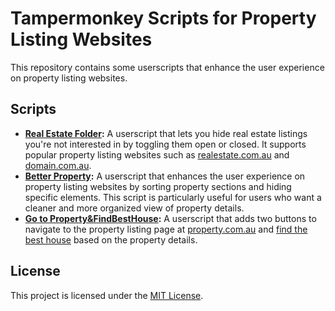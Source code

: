 # Tampermonkey Scripts for Property Listing Websites

This repository contains some userscripts that enhance the user experience on property listing websites.

## Scripts

- **[Real Estate Folder](real-estate-folder/README.md):** A userscript that lets you hide real estate listings you're
  not interested in by toggling them open or closed. It supports popular property listing websites such
  as [realestate.com.au](https://www.realestate.com.au/) and [domain.com.au](https://www.domain.com.au/).
- **[Better Property](better-property/README.md):** A userscript that enhances the user experience on property listing
  websites by sorting property sections and hiding specific elements. This script is particularly useful for users who
  want a cleaner and more organized view of property details.
- **[Go to Property&FindBestHouse](go-to-property-findbesthouse/README.md):** A userscript that adds two buttons to
  navigate to the property listing page at [property.com.au](https://property.com.au)
  and [find the best house](https://findbesthouse.com.au) based on the property details.

## License

This project is licensed under the [MIT License](LICENSE).

